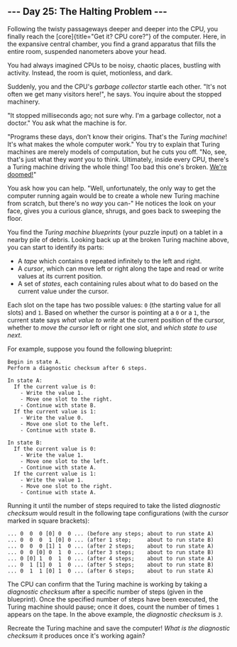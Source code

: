 --- Day 25: The Halting Problem ---
-----------------------------------

Following the twisty passageways deeper and deeper into the CPU, you
finally reach the [core]{title="Get it? CPU core?"} of the computer.
Here, in the expansive central chamber, you find a grand apparatus that
fills the entire room, suspended nanometers above your head.

You had always imagined CPUs to be noisy, chaotic places, bustling with
activity. Instead, the room is quiet, motionless, and dark.

Suddenly, you and the CPU's *garbage collector* startle each other.
"It's not often we get many visitors here!", he says. You inquire about
the stopped machinery.

"It stopped milliseconds ago; not sure why. I'm a garbage collector, not
a doctor." You ask what the machine is for.

"Programs these days, don't know their origins. That's the *Turing
machine*! It's what makes the whole computer work." You try to explain
that Turing machines are merely models of computation, but he cuts you
off. "No, see, that's just what they *want* you to think. Ultimately,
inside every CPU, there's a Turing machine driving the whole thing! Too
bad this one's broken. [We're
doomed!](https://www.youtube.com/watch?v=cTwZZz0HV8I)"

You ask how you can help. "Well, unfortunately, the only way to get the
computer running again would be to create a whole new Turing machine
from scratch, but there's no *way* you can-" He notices the look on your
face, gives you a curious glance, shrugs, and goes back to sweeping the
floor.

You find the *Turing machine blueprints* (your puzzle input) on a tablet
in a nearby pile of debris. Looking back up at the broken Turing machine
above, you can start to identify its parts:

-   A *tape* which contains `0` repeated infinitely to the left and
    right.
-   A *cursor*, which can move left or right along the tape and read or
    write values at its current position.
-   A set of *states*, each containing rules about what to do based on
    the current value under the cursor.

Each slot on the tape has two possible values: `0` (the starting value
for all slots) and `1`. Based on whether the cursor is pointing at a `0`
or a `1`, the current state says *what value to write* at the current
position of the cursor, whether to *move the cursor* left or right one
slot, and *which state to use next*.

For example, suppose you found the following blueprint:

    Begin in state A.
    Perform a diagnostic checksum after 6 steps.

    In state A:
      If the current value is 0:
        - Write the value 1.
        - Move one slot to the right.
        - Continue with state B.
      If the current value is 1:
        - Write the value 0.
        - Move one slot to the left.
        - Continue with state B.

    In state B:
      If the current value is 0:
        - Write the value 1.
        - Move one slot to the left.
        - Continue with state A.
      If the current value is 1:
        - Write the value 1.
        - Move one slot to the right.
        - Continue with state A.

Running it until the number of steps required to take the listed
*diagnostic checksum* would result in the following tape configurations
(with the *cursor* marked in square brackets):

    ... 0  0  0 [0] 0  0 ... (before any steps; about to run state A)
    ... 0  0  0  1 [0] 0 ... (after 1 step;     about to run state B)
    ... 0  0  0 [1] 1  0 ... (after 2 steps;    about to run state A)
    ... 0  0 [0] 0  1  0 ... (after 3 steps;    about to run state B)
    ... 0 [0] 1  0  1  0 ... (after 4 steps;    about to run state A)
    ... 0  1 [1] 0  1  0 ... (after 5 steps;    about to run state B)
    ... 0  1  1 [0] 1  0 ... (after 6 steps;    about to run state A)

The CPU can confirm that the Turing machine is working by taking a
*diagnostic checksum* after a specific number of steps (given in the
blueprint). Once the specified number of steps have been executed, the
Turing machine should pause; once it does, count the number of times `1`
appears on the tape. In the above example, the *diagnostic checksum* is
*`3`*.

Recreate the Turing machine and save the computer! *What is the
diagnostic checksum* it produces once it's working again?
